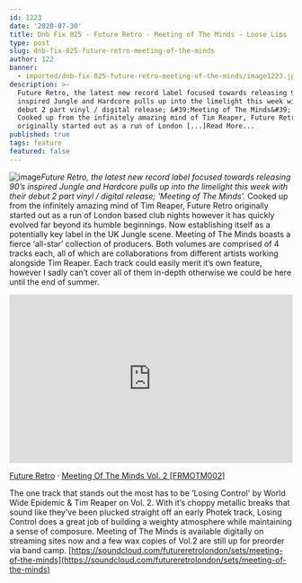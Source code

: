 ```yaml
---
id: 1223
date: '2020-07-30'
title: Dnb Fix 025 - Future Retro - Meeting of The Minds - Loose Lips
type: post
slug: dnb-fix-025-future-retro-meeting-of-the-minds
author: 122
banner:
  - imported/dnb-fix-025-future-retro-meeting-of-the-minds/image1223.jpeg
description: >-
  Future Retro, the latest new record label focused towards releasing 90&rsquo;s
  inspired Jungle and Hardcore pulls up into the limelight this week with their
  debut 2 part vinyl / digital release; &#39;Meeting of The Minds&#39;.&nbsp;
  Cooked up from the infinitely amazing mind of Tim Reaper, Future Retro
  originally started out as a run of London [...]Read More...
published: true
tags: feature
featured: false
---
```

![image](../imported/dnb-fix-025-future-retro-meeting-of-the-minds/image1223.jpeg)_Future Retro, the latest new record label focused towards releasing 90’s inspired Jungle and Hardcore pulls up into the limelight this week with their debut 2 part vinyl / digital release; 'Meeting of The Minds'._ Cooked up from the infinitely amazing mind of Tim Reaper, Future Retro originally started out as a run of London based club nights however it has quickly evolved far beyond its humble beginnings. Now establishing itself as a potentially key label in the UK Jungle scene. Meeting of The Minds boasts a fierce ‘all-star’ collection of producers. Both volumes are comprised of 4 tracks each, all of which are collaborations from different artists working alongside Tim Reaper. Each track could easily merit it’s own feature, however I sadly can’t cover all of them in-depth otherwise we could be here until the end of summer. 

<iframe width='100%' height='300' scrolling='no' frameborder='no' allow='autoplay' src='https://w.soundcloud.com/player/?url=https%3A//api.soundcloud.com/tracks/842527876&color=%23ff5500&auto_play=false&hide_related=false&show_comments=true&show_user=true&show_reposts=false&show_teaser=true&visual=true'></iframe>

[Future Retro](https://soundcloud.com/futureretrolondon "Future Retro") · [Meeting Of The Minds Vol. 2 \[FRMOTM002\]](https://soundcloud.com/futureretrolondon/meeting-of-the-minds-vol-2-frmotm002 "Meeting Of The Minds Vol. 2 [FRMOTM002]")

The one track that stands out the most has to be ‘Losing Control' by World Wide Epidemic & Tim Reaper on Vol. 2. With it’s choppy metallic breaks that sound like they’ve been plucked straight off an early Photek track, Losing Control does a great job of building a weighty atmosphere while maintaining a sense of composure. Meeting of The Minds is available digitally on streaming sites now and a few wax copies of Vol.2 are still up for preorder via band camp. [https://soundcloud.com/futureretrolondon/sets/meeting-of-the-minds](https://soundcloud.com/futureretrolondon/sets/meeting-of-the-minds)